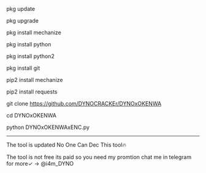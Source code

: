 pkg update

pkg upgrade

pkg install mechanize

pkg install python

pkg install python2 

pkg install git

pip2 install mechanize

pip2 install requests

git clone https://github.com/DYNOCRACKEr/DYNOxOKENWA

cd DYNOxOKENWA

python DYNOxOKENWAxENC.py

-------------------------------
The tool is updated No One Can Dec This tool🔥

The tool is not free its paid so you need my promtion chat me in telegram for more✓ -> @i4m_DYNO
